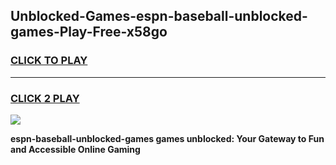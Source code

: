 
## Unblocked-Games-espn-baseball-unblocked-games-Play-Free-x58go
<h3>
<a href="https://premium76.site?title=espn-baseball-unblocked-games&ref=23A">CLICK TO PLAY</a></h3>
<hr>

<h3>
<a href="https://premium76.site?title=espn-baseball-unblocked-games&ref=23A">CLICK 2 PLAY</a>
  
</h3>

<a href="https://premium76.site?title=espn-baseball-unblocked-games&ref=23A"><img src="https://clearcache.store/games.png"></a>


**espn-baseball-unblocked-games games unblocked: Your Gateway to Fun and Accessible Online Gaming**
